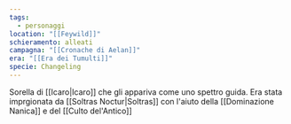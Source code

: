 ```yaml
---
tags:
  - personaggi
location: "[[Feywild]]"
schieramento: alleati
campagna: "[[Cronache di Aelan]]"
era: "[[Era dei Tumulti]]"
specie: Changeling
---
```

Sorella di [[Icaro|Icaro]] che gli appariva come uno spettro guida. Era stata imprgionata da [[Soltras Noctur|Soltras]] con l'aiuto della [[Dominazione Nanica]] e del [[Culto del'Antico]] 